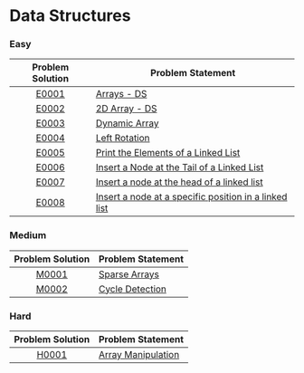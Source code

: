 # Data Structures

### Easy

|Problem Solution|Problem Statement|
|:--------------:|-----------------|
|[E0001]|[Arrays - DS]|
|[E0002]|[2D Array - DS]|
|[E0003]|[Dynamic Array]|
|[E0004]|[Left Rotation]|
|[E0005]|[Print the Elements of a Linked List]|
|[E0006]|[Insert a Node at the Tail of a Linked List]|
|[E0007]|[Insert a node at the head of a linked list]|
|[E0008]|[Insert a node at a specific position in a linked list]|

### Medium

|Problem Solution|Problem Statement|
|:--------------:|-----------------|
|[M0001]|[Sparse Arrays]|
|[M0002]|[Cycle Detection]|

### Hard

|Problem Solution|Problem Statement|
|:--------------:|-----------------|
|[H0001]|[Array Manipulation]|

[//]: # (Easy)

[E0001]: Easy/E0001.cpp
[Arrays - DS]: https://www.hackerrank.com/challenges/arrays-ds/problem

[E0002]: Easy/E0002.cpp
[2D Array - DS]: https://www.hackerrank.com/challenges/2d-array/problem

[E0003]: Easy/E0003.cpp
[Dynamic Array]: https://www.hackerrank.com/challenges/dynamic-array/problem

[E0004]: Easy/E0004.cpp
[Left Rotation]: https://www.hackerrank.com/challenges/array-left-rotation/problem

[E0005]: Easy/E0005.cpp
[Print the Elements of a Linked List]: https://www.hackerrank.com/challenges/print-the-elements-of-a-linked-list/problem

[E0006]: Easy/E0006.cpp
[Insert a Node at the Tail of a Linked List]: https://www.hackerrank.com/challenges/insert-a-node-at-the-tail-of-a-linked-list/problem

[E0007]: Easy/E0007.cpp
[Insert a node at the head of a linked list]: https://www.hackerrank.com/challenges/insert-a-node-at-the-head-of-a-linked-list/problem

[E0008]: Easy/E0008.cpp
[Insert a node at a specific position in a linked list]: https://www.hackerrank.com/challenges/insert-a-node-at-a-specific-position-in-a-linked-list/problem

[//]: # (Medium)

[M0001]: Medium/M0001.cpp
[Sparse Arrays]: https://www.hackerrank.com/challenges/sparse-arrays/problem

[M0002]: Medium/M0002.cpp
[Cycle Detection]: https://www.hackerrank.com/challenges/detect-whether-a-linked-list-contains-a-cycle/problem

[//]: # (Hard)

[H0001]: Hard/H0001.cpp
[Array Manipulation]: https://www.hackerrank.com/challenges/crush/problem

[//]: # (EOF)
